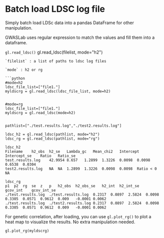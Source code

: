 # Batch load LDSC log file

Simply batch load LDSc data into a pandas DataFrame for other manipulation.

GWASLab uses regular expression to match the values and fill them into a dataframe.

`gl.read_ldsc()` gl.read_ldsc(filelist, mode="h2")

```
`filelist` : a list of paths to ldsc log files

`mode` : h2 or rg 

```python
#mode=h2
ldsc_file_list=["file1."]
myldscrg = gl.read_ldsc(ldsc_file_list, mode=h2)


#mode=rg
ldsc_file_list=["file1."]
myldscrg = gl.read_ldsc(mode=h2)


pathlist=["./test.results.log","./test2.results.log"]

ldsc_h2 = gl.read_ldsc(pathlist, mode="h2")
ldsc_rg = gl.read_ldsc(pathlist, mode="rg")

ldsc_h2
Filename	h2_obs	h2_se	Lambda_gc	Mean_chi2	Intercept	Intercept_se	Ratio	Ratio_se
test.results.log	42.9954	8.657	1.2899	1.3226	0.0098	0.0098	0.6538	0.0304
test2.results.log	NA	NA	1.2899	1.3226	0.0098	0.0098	Ratio < 0	NA

ldsc_rg
p1	p2	rg	se	z	p	h2_obs	h2_obs_se	h2_int	h2_int_se	gcov_int	gcov_int_se
./test.results.log	./test.results.log	0.2317	0.0897	2.5824	0.0098	0.3305	0.0571	0.9612	0.009	-0.0001	0.0062
./test.results.log	./test2.results.log	0.2317	0.0897	2.5824	0.0098	0.3305	0.0571	0.9612	0.009	-0.0001	0.0062

```

For genetic correlation, after loading, you can use `gl.plot_rg()` to plot a heat map to visualize the results. No extra manipulation needed.

```python
gl.plot_rg(myldscrg)
```
